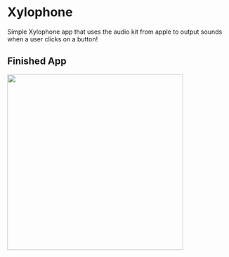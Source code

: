 # Xylophone
Simple Xylophone app that uses the audio kit from apple to output sounds when a user clicks on a button!

## Finished App
<img src="https://github.com/londonappbrewery/Images/blob/master/Xylophone.png" width="400">



